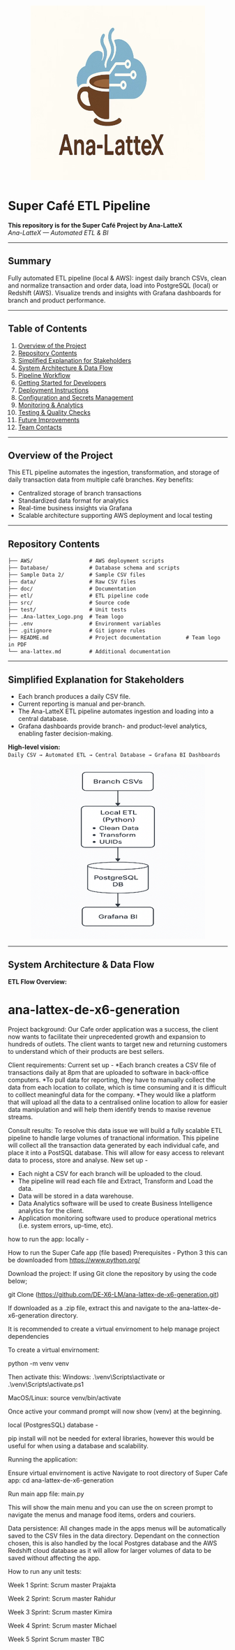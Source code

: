 <p align="center">
  <img src="Ana-lattex_Logo.png" alt="Ana-LatteX Logo" width="400" height="400"/>
</p>

# Super Café ETL Pipeline

**This repository is for the Super Café Project by Ana-LatteX**  
*Ana-LatteX — Automated ETL & BI*

---

## Summary
Fully automated ETL pipeline (local & AWS): ingest daily branch CSVs, clean and normalize transaction and order data, load into PostgreSQL (local) or Redshift (AWS). Visualize trends and insights with Grafana dashboards for branch and product performance.

---

## Table of Contents
1. [Overview of the Project](#overview-of-the-project)  
2. [Repository Contents](#repository-contents)  
3. [Simplified Explanation for Stakeholders](#simplified-explanation-for-stakeholders)  
4. [System Architecture & Data Flow](#system-architecture--data-flow)  
5. [Pipeline Workflow](#pipeline-workflow)  
6. [Getting Started for Developers](#getting-started-for-developers)  
7. [Deployment Instructions](#deployment-instructions)  
8. [Configuration and Secrets Management](#configuration-and-secrets-management)  
9. [Monitoring & Analytics](#monitoring--analytics)  
10. [Testing & Quality Checks](#testing--quality-checks)  
11. [Future Improvements](#future-improvements)  
12. [Team Contacts](#team-contacts)  

---

## Overview of the Project
This ETL pipeline automates the ingestion, transformation, and storage of daily transaction data from multiple café branches. Key benefits:

- Centralized storage of branch transactions  
- Standardized data format for analytics  
- Real-time business insights via Grafana  
- Scalable architecture supporting AWS deployment and local testing  

---

## Repository Contents

```.
├── AWS/                  # AWS deployment scripts
├── Database/             # Database schema and scripts
├── Sample Data 2/        # Sample CSV files
├── data/                 # Raw CSV files
├── doc/                  # Documentation
├── etl/                  # ETL pipeline code
├── src/                  # Source code
├── test/                 # Unit tests
├── .Ana-lattex_Logo.png  # Team logo
├── .env                  # Environment variables
├── .gitignore            # Git ignore rules
├── README.md             # Project documentation        # Team logo in PDF
└── ana-lattex.md         # Additional documentation
```


---

## Simplified Explanation for Stakeholders
- Each branch produces a daily CSV file.  
- Current reporting is manual and per-branch.  
- The Ana-LatteX ETL pipeline automates ingestion and loading into a central database.  
- Grafana dashboards provide branch- and product-level analytics, enabling faster decision-making.  

**High-level vision:**  
`Daily CSV → Automated ETL → Central Database → Grafana BI Dashboards`

<p align="center">
  <img src="Local etl pipeline architecture.png" alt="Local etl pipeline architecture" width="400" height="400"/>
</p>

---

## System Architecture & Data Flow

**ETL Flow Overview:**





# ana-lattex-de-x6-generation

Project background: 
Our Cafe order application was a success, the client now wants to facilitate their unprecedented growth and expansion to hundreds of outlets.
The client wants to target new and returning customers to understand which of their products are best sellers.

Client requirements:
Current set up - 
*Each branch creates a CSV file of transactions daily at 8pm that are uploaded to software in back-office computers.
*To pull data for reporting, they have to manually collect the data from each location to collate, which is time consuming and it is difficult to colllect meaningful data for the company. 
*They would like a platform that will upload all the data to a centralised online location to allow for easier data manipulation and will help them identify trends to maxise revenue streams.

Consult results:
To resolve this data issue we will build a fully scalable ETL pipeline to handle large volumes of tranactional information.
This pipeline will collect all the transaction data generated by each individual cafe, and place it into a PostSQL database.
This will allow for easy access to relevant data to process, store and analyse.
New set up - 
* Each night a CSV for each branch will be uploaded to the cloud.
* The pipeline will read each file and Extract, Transform and Load the data.
* Data will be stored in a data warehouse.
* Data Analytics software will be used to create Business Intelligence analytics for the client.
* Application monitoring software used to produce operational metrics (i.e. system errors, up-time, etc).

how to run the app:
locally -

How to run the Super Cafe app (file based) Prerequisites - Python 3 this can be downloaded from https://www.python.org/

Download the project: If using Git clone the repository by using the code below;

git Clone (https://github.com/DE-X6-LM/ana-lattex-de-x6-generation.git)

If downloaded as a .zip file, extract this and navigate to the ana-lattex-de-x6-generation directory.

It is recommended to create a virtual envirnoment to help manage project dependencies

To create a virtual envirnoment:

python -m venv venv

Then activate this: Windows: .\venv\Scripts\activate or .\venv\Scripts\activate.ps1

MacOS/Linux: source venv/bin/activate

Once active your command prompt will now show (venv) at the beginning.

local (PostgresSQL) database -

pip install will not be needed for exteral libraries, however this would be useful for when using a database and scalability.

Running the application:

Ensure virtual envirnoment is active
Navigate to root directory of Super Cafe app:
cd ana-lattex-de-x6-generation

Run main app file:
main.py

This will show the main menu and you can use the on screen prompt to navigate the menus and manage food items, orders and couriers.

Data persistence:
All changes made in the apps menus will be automatically saved to the CSV files in the data directory. Dependant on the connection chosen, this is also handled by the local Postgres database and the AWS Redshift cloud database as it will allow for larger volumes of data to be saved without affecting the app.

How to run any unit tests:



Week 1 Sprint:
Scrum master Prajakta 

Week 2 Sprint:
Scrum master Rahidur

Week 3 Sprint:
Scrum master Kimira

Week 4 Sprint:
Scrum master Michael

Week 5 Sprint 
Scrum master TBC


